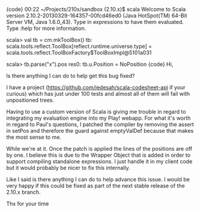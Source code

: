{code}
00:22 ~/Projects/210x/sandbox (2.10.x)$ scala
Welcome to Scala version 2.10.2-20130329-164357-00fcd46ed0 (Java HotSpot(TM) 64-Bit Server VM, Java 1.6.0_43).
Type in expressions to have them evaluated.
Type :help for more information.

scala> val tb = cm.mkToolBox()
tb: scala.tools.reflect.ToolBox[reflect.runtime.universe.type] = scala.tools.reflect.ToolBoxFactory$ToolBoxImpl@5101a031

scala> tb.parse("x").pos
res0: tb.u.Position = NoPosition
{code}
Hi,

Is there anything I can do to help get this bug fixed?

I have a project (https://github.com/jedesah/scala-codesheet-api if your curious) which has just under 100 tests and almost all of them will fail with unpositioned trees.

Having to use a custom version of Scala is giving me trouble in regard to integrating my evaluation engine into my Play! webapp. For what it's worth in regard to Paul's questions, I patched the compiler by removing the assert in setPos and therefore the guard against emptyValDef because that makes the most sense to me.

While we're at it. Once the patch is applied the lines of the positions are off by one. I believe this is due to the Wrapper Object that is added in order to support compiling standalone expressions. I just handle it in my client code but it would probably be nicer to fix this internally.

Like I said is there anything I can do to help advance this issue. I would be very happy if this could be fixed as part of the next stable release of the 2.10.x branch.

Thx for your time

